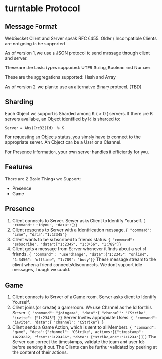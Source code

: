 turntable Protocol
==================

Message Format
--------------

WebSocket Client and Server speak RFC 6455. Older / Incompatible Clients are not going
to be supported.

As of version 1, we use a JSON protocol to send message through client and server.

These are the basic types supported:
	UTF8 String, Boolean and Number

These are the aggregations supported:
	Hash and Array

As of version 2, we plan to use an alternative Binary protocol. (TBD)

Sharding
--------

Each Object we support is Sharded among K ( > 0 ) servers. If there are K servers available, an Object identified by Id is sharded to:

`
Server = Abs(Crc32(Id)) % K
`

For requesting an Objects status, you simply have to connect to the appropriate server. An Object can be a User or a Channel.

For Presence Information, your own server handles it efficiently for you.

Features
--------

There are 2 Basic Things we Support:

- Presence
- Game

Presence
--------

1. Client connects to Server. Server asks Client to Identify Yourself.
`
{ "command": "idyou", "data":{}}
`
2. Client responds to Server with a Identification message.
`
{ "command": "idme", "data":"1:12345"}
`
3. Client wants to be subscribed to friends status.
`
{ "command": "subscribe", "data":["1:2345", "1:3456", "1:789"]}
`
4. Client gets a message from Server whenever it finds about a set of friends.
`
{ "command" : "userchange", "data":{"1:2345": "online", "1:3456": "offline", "1:789": "busy"}}
`
These message stream to the client when a friend connects/disconnects. We dont
support idle messages, though we could.

Game
----

1. Client connects to Server of a Game room. Server asks client to Identify Yourself.
2. Client joins (or create) a gameroom. We use Channel as the Id for this Server.
`
{ "command": "joingame", "data":{ "channel": "CStrike", "invite": ["1:2345"] }}
`
Server Invites appropriate Users.
`
{ "command": "invite", "data":{ "channel": "CStrike"} } 
`
3. Client sends a Game Action, which is sent to all Members.
`
{ "command": "game", "data":{"channel": "CStrike", actions:[{"timestamp": 10223232, "from":"1:23456", "data": {"strike_one":"1:1234"}]}}
`
The Server can correct the timestamps, validate the team and user Ids before sending it out. The Clients can be furthur
validated by peeking at the content of their actions.
